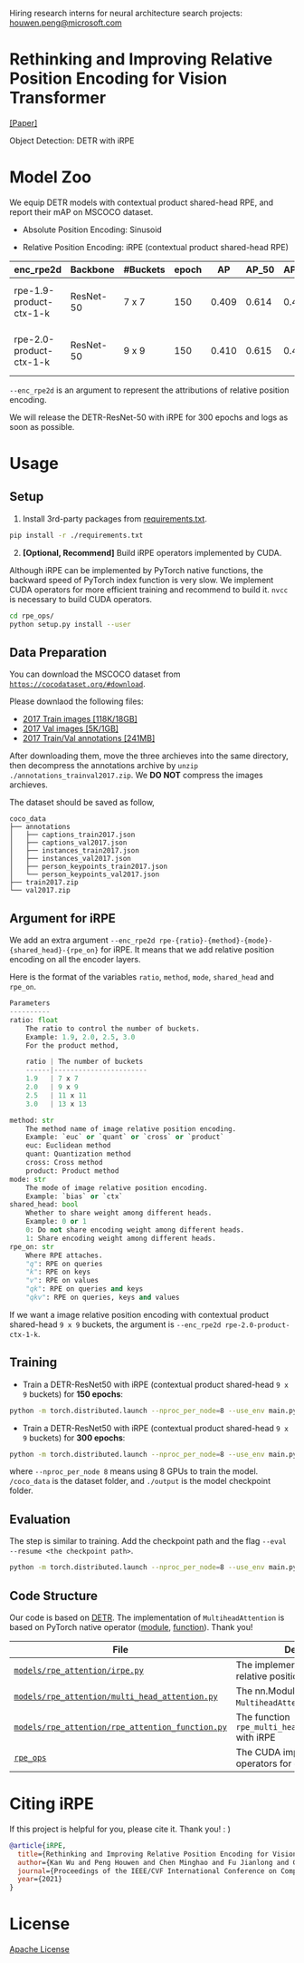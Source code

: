 Hiring research interns for neural architecture search projects: houwen.peng@microsoft.com

# Rethinking and Improving Relative Position Encoding for Vision Transformer

[[Paper]](https://houwenpeng.com/publications/iRPE.pdf)

Object Detection: DETR with iRPE

# Model Zoo

We equip DETR models with contextual product shared-head RPE, and report their mAP on MSCOCO dataset.

- Absolute Position Encoding: Sinusoid

- Relative Position Encoding: iRPE (contextual product shared-head RPE)

enc\_rpe2d              | Backbone  | #Buckets | epoch | AP    | AP\_50 | AP\_75 | AP\_S | AP\_M | AP\_L | Link | Log
----------------------- | --------- | -------- | ----- | ----- | ------ | ------ | ----- | ----- | ----- | ---- | ---
rpe-1.9-product-ctx-1-k | ResNet-50 |  7 x 7   | 150   | 0.409 | 0.614  | 0.429  | 0.195 | 0.443 | 0.605 | [link](https://github.com/wkcn/iRPE-model-zoo/releases/download/1.0/rpe-1.9-product-ctx-1-k.pth)| [log](https://github.com/wkcn/iRPE-model-zoo/releases/download/1.0/log_rpe-1.9-product-ctx-1-k.txt), [detail (188 MB)](https://github.com/wkcn/iRPE-model-zoo/releases/download/1.0/detail_rpe-1.9-product-ctx-1-k.log)
rpe-2.0-product-ctx-1-k | ResNet-50 |  9 x 9   | 150   | 0.410 | 0.615  | 0.434  | 0.192 | 0.445 | 0.608 | [link](https://github.com/wkcn/iRPE-model-zoo/releases/download/1.0/rpe-2.0-product-ctx-1-k.pth)| [log](https://github.com/wkcn/iRPE-model-zoo/releases/download/1.0/log_rpe-2.0-product-ctx-1-k.txt), [detail (188 MB)](https://github.com/wkcn/iRPE-model-zoo/releases/download/1.0/detail_rpe-2.0-product-ctx-1-k.log)

`--enc_rpe2d` is an argument to represent the attributions of relative position encoding.

We will release the DETR-ResNet-50 with iRPE for 300 epochs and logs as soon as possible.

# Usage

## Setup
1. Install 3rd-party packages from [requirements.txt](./requirements.txt).

```bash
pip install -r ./requirements.txt
```

2. **[Optional, Recommend]** Build iRPE operators implemented by CUDA.

Although iRPE can be implemented by PyTorch native functions, the backward speed of PyTorch index function is very slow. We implement CUDA operators for more efficient training and recommend to build it.
`nvcc` is necessary to build CUDA operators.
```bash
cd rpe_ops/
python setup.py install --user
```

## Data Preparation

You can download the MSCOCO dataset from [`https://cocodataset.org/#download`](https://cocodataset.org/#download).

Please downlaod the following files:
- [2017 Train images [118K/18GB]](http://images.cocodataset.org/zips/train2017.zip)
- [2017 Val images [5K/1GB]](http://images.cocodataset.org/zips/val2017.zip)
- [2017 Train/Val annotations [241MB]](http://images.cocodataset.org/annotations/annotations_trainval2017.zip)

After downloading them, move the three archieves into the same directory, then decompress the annotations archive by `unzip ./annotations_trainval2017.zip`. We **DO NOT** compress the images archieves.

The dataset should be saved as follow,
```
coco_data
├── annotations
│   ├── captions_train2017.json
│   ├── captions_val2017.json
│   ├── instances_train2017.json
│   ├── instances_val2017.json
│   ├── person_keypoints_train2017.json
│   └── person_keypoints_val2017.json
├── train2017.zip
└── val2017.zip
```

## Argument for iRPE
We add an extra argument `--enc_rpe2d rpe-{ratio}-{method}-{mode}-{shared_head}-{rpe_on}` for iRPE. It means that we add relative position encoding on all the encoder layers.

Here is the format of the variables `ratio`, `method`, `mode`, `shared_head` and `rpe_on`.

```python
Parameters
----------
ratio: float
    The ratio to control the number of buckets.
    Example: 1.9, 2.0, 2.5, 3.0
    For the product method,

    ratio | The number of buckets
    ------|-----------------------
    1.9   | 7 x 7
    2.0   | 9 x 9
    2.5   | 11 x 11
    3.0   | 13 x 13

method: str
    The method name of image relative position encoding.
    Example: `euc` or `quant` or `cross` or `product`
    euc: Euclidean method
    quant: Quantization method
    cross: Cross method
    product: Product method
mode: str
    The mode of image relative position encoding.
    Example: `bias` or `ctx`
shared_head: bool
    Whether to share weight among different heads.
    Example: 0 or 1
    0: Do not share encoding weight among different heads.
    1: Share encoding weight among different heads.
rpe_on: str
    Where RPE attaches.
    "q": RPE on queries
    "k": RPE on keys
    "v": RPE on values
    "qk": RPE on queries and keys
    "qkv": RPE on queries, keys and values
```

If we want a image relative position encoding with contextual product shared-head `9 x 9` buckets, the argument is `--enc_rpe2d rpe-2.0-product-ctx-1-k`.

## Training
- Train a DETR-ResNet50 with iRPE (contextual product shared-head `9 x 9` buckets) for **150 epochs**:
```bash
python -m torch.distributed.launch --nproc_per_node=8 --use_env main.py --lr_drop 100 --epochs 150 --coco_path ./coco_data --enc_rpe2d rpe-2.0-product-ctx-1-k --output_dir ./output'
```

- Train a DETR-ResNet50 with iRPE (contextual product shared-head `9 x 9` buckets) for **300 epochs**:
```bash
python -m torch.distributed.launch --nproc_per_node=8 --use_env main.py --lr_drop 200 --epochs 300 --coco_path ./coco_data --enc_rpe2d rpe-2.0-product-ctx-1-k --output_dir ./output'
```

where `--nproc_per_node 8` means using 8 GPUs to train the model. `/coco_data` is the dataset folder, and `./output` is the model checkpoint folder.

## Evaluation
The step is similar to training. Add the checkpoint path and the flag `--eval --resume <the checkpoint path>`.
```bash
python -m torch.distributed.launch --nproc_per_node=8 --use_env main.py --lr_drop 100 --epochs 150 --coco_path ./coco_data --enc_rpe2d rpe-2.0-product-ctx-1-k --output_dir ./output --eval --resume rpe-2.0-product-ctx-1-k.pth'
```

## Code Structure

Our code is based on [DETR](https://github.com/facebookresearch/detr). The implementation of `MultiheadAttention` is based on PyTorch native operator ([module](https://github.com/pytorch/pytorch/blob/master/torch/nn/modules/activation.py), [function](https://github.com/pytorch/pytorch/blob/master/torch/nn/functional.py)). Thank you!

File | Description
-----|------------
[`models/rpe_attention/irpe.py`](./models/rpe_attention/irpe.py) | The implementation of image relative position encoding
[`models/rpe_attention/multi_head_attention.py`](./models/rpe_attention/multi_head_attention.py) | The nn.Module `MultiheadAttention` with iRPE
[`models/rpe_attention/rpe_attention_function.py`](./models/rpe_attention/rpe_attention_function.py) | The function `rpe_multi_head_attention_forward` with iRPE
[`rpe_ops`](./rpe_ops) | The CUDA implementation of iRPE operators for efficient training

# Citing iRPE
If this project is helpful for you, please cite it. Thank you! : )

```bibtex
@article{iRPE,
  title={Rethinking and Improving Relative Position Encoding for Vision Transformer},
  author={Kan Wu and Peng Houwen and Chen Minghao and Fu Jianlong and Chao Hongyang},
  journal={Proceedings of the IEEE/CVF International Conference on Computer Vision},
  year={2021}
}
```

# License
[Apache License](./LICENSE)
